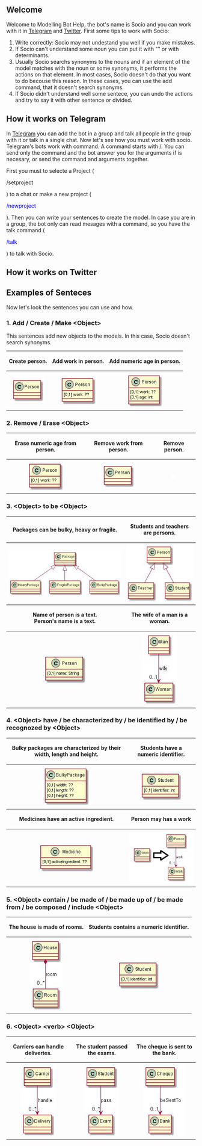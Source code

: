 ## Welcome

Welcome to Modelling Bot Help, the bot's name is Socio and you can work with it in [Telegram](https://t.me/ModellingBot) and [Twitter](https://twitter.com/ModellingBot). First some tips to work with Socio:

1. Write correctly: Socio may not undestand you well if you make mistakes.
2. If Socio can't understand some noun you can put it with "" or with determinants.
3. Usually Socio searchs synonyms to the nouns and if an element of the model matches with the noun or some synonyms, it performs the actions on that element. In most cases, Socio doesn't do that you want to do becouse this reason. In these cases, you can use the add command, that it doesn't search synonyms.
4. If Socio didn't understand well some sentece, you can undo the actions and try to say it with other sentence or divided.

## How it works on Telegram

In [Telegram](https://t.me/ModellingBot) you can add the bot in a gruop and talk all people in the group with it or talk in a single chat. 
Now let's see how you must work with socio. Telegram's bots work with command. A command starts with /. You can send only the command and the bot answer you for the arguments if is necesary, or send the command and arguments together. 

First you must to selecte a Project (<p style="text-color:blue"> /setproject </p>) to a chat or make a new project (<p style="color:blue"> /newproject</p>). Then you can write your sentences to create the model. In case you are in a group, the bot only can read mesages with a command, so you have the talk command (<p style="color:blue">/talk</p>) to talk with Socio. 

## How it works on Twitter

## Examples of Senteces

Now let's look the sentences you can use and how.

### 1. Add / Create / Make \<Object>

This sentences add new objects to the models. In this case, Socio doesn't search synonyms. 
<table style="width:100%;text-align:center">
<tr>
<th><p style="text-align:center">Create person.</p></th>
<th><p style="text-align:center">Add work in person.</p></th>
<th><p style="text-align:center">Add numeric age in person.</p></th>
</tr>
<tr>
<th><div style="text-align:center"><img src ="img/photo_2017-05-30_12-56-40.jpg" /></div></th>
<th><div style="text-align:center"><img src ="img/photo_2017-05-30_12-57-08.jpg" /></div></th>
<th><div style="text-align:center"><img src ="img/photo_2017-05-30_12-57-28.jpg" /></div></th>
</tr>
</table>


### 2. Remove / Erase \<Object>

<table style="width:100%;text-align:center">
<tr>
<th><p style="text-align:center"> Erase numeric age from person.</p></th>
<th><p style="text-align:center"> Remove work from person.</p></th>
<th><p style="text-align:center"> Remove person.</p></th>
</tr>
<tr>
<th><div style="text-align:center"><img src ="img/photo_2017-05-30_12-57-08.jpg" /></div></th>
<th><div style="text-align:center"><img src ="img/photo_2017-05-30_12-56-40.jpg" /></div></th>
<th><div style="text-align:center"><img src ="img/photo_2017-05-29_11-56-22.jpg" /></div></th>
</tr>
</table>

### 3. \<Object>  to be \<Object>

<table style="width:100%;text-align:center">
<tr>
<th><p style="text-align:center"> Packages can be bulky, heavy or fragile.</p></th>
<th><p style="text-align:center"> Students and teachers are persons.</p></th>
</tr>
<tr>
<th><div style="text-align:center"><img src ="img/photo_2017-05-30_13-37-43.jpg" /></div></th>
<th><div style="text-align:center"><img src ="img/photo_2017-05-30_13-39-04.jpg" /></div></th>
</tr>
<tr>
<th><p style="text-align:center"> Name of person is a text.<br>Person's name is a text.</p></th>
<th><p style="text-align:center"> The wife of a man is a woman.</p></th>
</tr>
<tr>
<th><div style="text-align:center"><img src ="img/photo_2017-05-30_13-39-23.jpg" /></div></th>
<th><div style="text-align:center"><img src ="img/photo_2017-05-30_13-40-04.jpg" /></div></th>
</tr>
</table>

### 4. \<Object> have / be characterized by / be identified by / be recognozed by \<Object>
 
<table style="width:100%;text-align:center">
<tr>
<th><p style="text-align:center"> Bulky packages are characterized by their width, length and height.</p></th>
<th><p style="text-align:center"> Students have a numeric identifier.</p></th>
</tr>
<tr>
<th><div style="text-align:center"><img src ="img/photo_2017-05-30_13-54-43.jpg" /></div></th>
<th><div style="text-align:center"><img src ="img/photo_2017-05-30_13-55-07.jpg" /></div></th>
</tr>
<tr>
<th><p style="text-align:center"> Medicines have an active ingredient.</p></th>
<th><p style="text-align:center"> Person may has a work</p></th>
</tr>
<tr>
<th><div style="text-align:center"><img src ="img/photo_2017-05-30_13-55-30.jpg" /></div></th>
<th><div style="text-align:center"><img src ="img/photo_2017-05-30_13-56-28.jpg" /></div></th>
</tr>
</table>
 
### 5. \<Object> contain / be made of / be made up of / be made from / be composed / include \<Object> 

<table style="width:100%;text-align:center">
<tr>
<th><p style="text-align:center"> The house is made of rooms.</p></th>
<th><p style="text-align:center"> Students contains a numeric identifier.</p></th>
</tr>
<tr>
<th><div style="text-align:center"><img src ="img/photo_2017-05-30_15-14-51.jpg" /></div></th>
<th><div style="text-align:center"><img src ="img/photo_2017-05-30_13-55-07.jpg" /></div></th>
</tr>
</table>

### 6. \<Object> \<verb> \<Object>

<table style="width:100%;text-align:center">
<tr>
<th><p style="text-align:center"> Carriers can handle deliveries.</p></th>
<th><p style="text-align:center"> The student passed the exams.</p></th>
<th><p style="text-align:center"> The cheque is sent to the bank.</p></th>
</tr>
<tr>
<th><div style="text-align:center"><img src ="img/photo_2017-05-30_15-22-01.jpg" /></div></th>
<th><div style="text-align:center"><img src ="img/photo_2017-05-30_15-22-29.jpg" /></div></th>
<th><div style="text-align:center"><img src ="img/photo_2017-05-30_15-22-51.jpg" /></div></th>
</tr>
</table>


